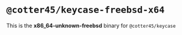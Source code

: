 # `@cotter45/keycase-freebsd-x64`

This is the **x86_64-unknown-freebsd** binary for `@cotter45/keycase`
